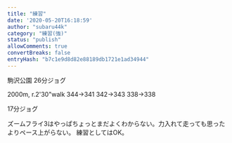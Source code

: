 ```yaml
---
title: "練習"
date: '2020-05-20T16:18:59'
author: "subaru44k"
category: "練習(強)"
status: "publish"
allowComments: true
convertBreaks: false
entryHash: "b7c1e9d8d82e88189db1721e1ad34944"
---
```

駒沢公園
26分ジョグ

2000m, r.2'30"walk
344→341
342→343
338→338

17分ジョグ

ズームフライ3はやっぱちょっとまだよくわからない。力入れて走っても思ったよりペース上がらない。
練習としてはOK。
